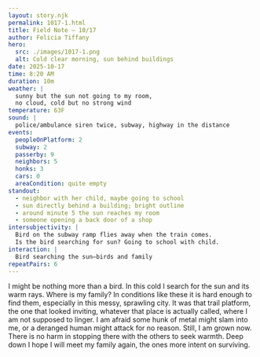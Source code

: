 ```yaml
---
layout: story.njk
permalink: 1017-1.html
title: Field Note — 10/17
author: Felicia Tiffany
hero:
  src: ./images/1017-1.png
  alt: Cold clear morning, sun behind buildings
date: 2025-10-17
time: 8:20 AM
duration: 10m
weather: |
  sunny but the sun not going to my room,
  no cloud, cold but no strong wind
temperature: 63F
sound: |
  police/ambulance siren twice, subway, highway in the distance
events:
  peopleOnPlatform: 2
  subway: 2
  passerby: 9
  neighbors: 5
  honks: 3
  cars: 0
  areaCondition: quite empty
standout:
  - neighbor with her child, maybe going to school
  - sun directly behind a building; bright outline
  - around minute 5 the sun reaches my room
  - someone opening a back door of a shop
intersubjectivity: |
  Bird on the subway ramp flies away when the train comes.
  Is the bird searching for sun? Going to school with child.
interaction: |
  Bird searching the sun—birds and family
repeatPairs: 6
---
```

I might be nothing more than a bird. In this cold I search for the sun and its warm rays. Where is my family? In conditions like these it is hard enough to find them, especially in this messy, sprawling city. It was that trail platform, the one that looked inviting, whatever that place is actually called, where I am not supposed to linger. I am afraid some hunk of metal might slam into me, or a deranged human might attack for no reason. Still, I am grown now. There is no harm in stopping there with the others to seek warmth. Deep down I hope I will meet my family again, the ones more intent on surviving.